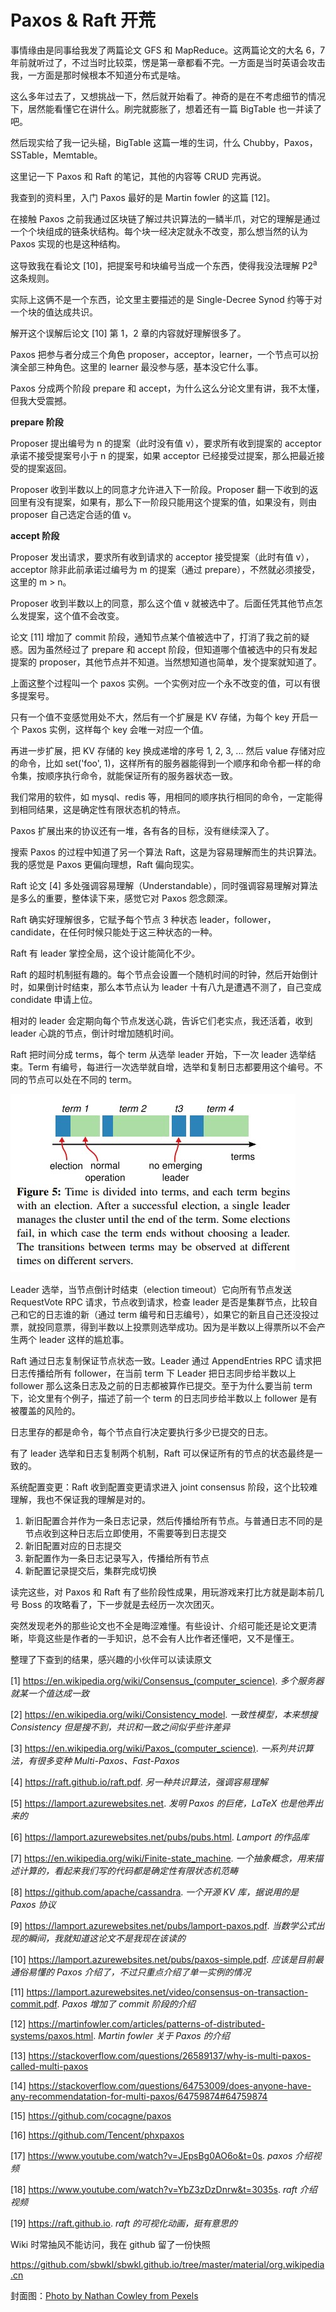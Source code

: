 # Paxos & Raft 开荒

事情缘由是同事给我发了两篇论文 GFS 和 MapReduce。这两篇论文的大名 6，7 年前就听过了，不过当时比较菜，愣是第一章都看不完。一方面是当时英语会攻击我，一方面是那时候根本不知道分布式是啥。

这么多年过去了，又想挑战一下，然后就开始看了。神奇的是在不考虑细节的情况下，居然能看懂它在讲什么。刷完就膨胀了，想着还有一篇 BigTable 也一并读了吧。

然后现实给了我一记头槌，BigTable 这篇一堆的生词，什么 Chubby，Paxos，SSTable，Memtable。

这里记一下 Paxos 和 Raft 的笔记，其他的内容等 CRUD 完再说。

我查到的资料里，入门 Paxos 最好的是 Martin fowler 的这篇 [12]。

在接触 Paxos 之前我通过区块链了解过共识算法的一鳞半爪，对它的理解是通过一个个块组成的链条状结构。每个块一经决定就永不改变，那么想当然的认为 Paxos 实现的也是这种结构。

这导致我在看论文 [10]，把提案号和块编号当成一个东西，使得我没法理解 P2<sup>a</sup> 这条规则。

实际上这俩不是一个东西，论文里主要描述的是 Single-Decree Synod 约等于对一个块的值达成共识。

解开这个误解后论文 [10] 第 1，2 章的内容就好理解很多了。

Paxos 把参与者分成三个角色 proposer，acceptor，learner，一个节点可以扮演全部三种角色。这里的 learner 最没参与感，基本没它什么事。

Paxos 分成两个阶段 prepare 和 accept，为什么这么分论文里有讲，我不太懂，但我大受震撼。

**prepare 阶段**

Proposer 提出编号为 n 的提案（此时没有值 v），要求所有收到提案的 acceptor 承诺不接受提案号小于 n 的提案，如果 acceptor 已经接受过提案，那么把最近接受的提案返回。

Proposer 收到半数以上的同意才允许进入下一阶段。Proposer 翻一下收到的返回里有没有提案，如果有，那么下一阶段只能用这个提案的值，如果没有，则由 proposer 自己选定合适的值 v。

**accept 阶段**

Proposer 发出请求，要求所有收到请求的 acceptor 接受提案（此时有值 v），acceptor 除非此前承诺过编号为 m 的提案（通过 prepare），不然就必须接受，这里的 m > n。

Proposer 收到半数以上的同意，那么这个值 v 就被选中了。后面任凭其他节点怎么发提案，这个值不会改变。

论文 [11] 增加了 commit 阶段，通知节点某个值被选中了，打消了我之前的疑惑。因为虽然经过了 prepare 和 accept 阶段，但知道哪个值被选中的只有发起提案的 proposer，其他节点并不知道。当然想知道也简单，发个提案就知道了。

上面这整个过程叫一个 paxos 实例。一个实例对应一个永不改变的值，可以有很多提案号。

只有一个值不变感觉用处不大，然后有一个扩展是 KV 存储，为每个 key 开启一个 Paxos 实例，这样每个 key 会唯一对应一个值。

再进一步扩展，把 KV 存储的 key 换成递增的序号 1, 2, 3, ... 然后 value 存储对应的命令，比如 set('foo', 1)，这样所有的服务器能得到一个顺序和命令都一样的命令集，按顺序执行命令，就能保证所有的服务器状态一致。

我们常用的软件，如 mysql、redis 等，用相同的顺序执行相同的命令，一定能得到相同结果，这是确定性有限状态机的特点。

Paxos 扩展出来的协议还有一堆，各有各的目标，没有继续深入了。

搜索 Paxos 的过程中知道了另一个算法 Raft，这是为容易理解而生的共识算法。我的感觉是 Paxos 更偏向理想，Raft 偏向现实。

Raft 论文 [4] 多处强调容易理解（Understandable），同时强调容易理解对算法是多么的重要，整体读下来，感觉它对 Paxos 怨念颇深。

Raft 确实好理解很多，它赋予每个节点 3 种状态 leader，follower，candidate，在任何时候只能处于这三种状态的一种。

Raft 有 leader 掌控全局，这个设计能简化不少。

Raft 的超时机制挺有趣的。每个节点会设置一个随机时间的时钟，然后开始倒计时，如果倒计时结束，那么本节点认为 leader 十有八九是遭遇不测了，自己变成 condidate 申请上位。

相对的 leader 会定期向每个节点发送心跳，告诉它们老实点，我还活着，收到 leader 心跳的节点，倒计时增加随机时间。

Raft 把时间分成 terms，每个 term 从选举 leader 开始，下一次 leader 选举结束。Term 有编号，每进行一次选举就自增，选举和复制日志都要用这个编号。不同的节点可以处在不同的 term。

![](./terms-1.jpg)

Leader 选举，当节点倒计时结束（election timeout）它向所有节点发送 RequestVote RPC 请求，节点收到请求，检查 leader 是否是集群节点，比较自己和它的日志谁的新（通过 term 编号和日志编号），如果它的新且自己还没投过票，就投同意票，得到半数以上投票则选举成功。因为是半数以上得票所以不会产生两个 leader 这样的尴尬事。

Raft 通过日志复制保证节点状态一致。Leader 通过 AppendEntries RPC 请求把日志传播给所有 follower，在当前 term 下 Leader 把日志同步给半数以上 follower 那么这条日志及之前的日志都被算作已提交。至于为什么要当前 term 下，论文里有个例子，描述了前一个 term 的日志同步给半数以上 follower 是有被覆盖的风险的。

日志里存的都是命令，每个节点自行决定要执行多少已提交的日志。

有了 leader 选举和日志复制两个机制，Raft 可以保证所有的节点的状态最终是一致的。

系统配置变更：Raft 收到配置变更请求进入 joint consensus 阶段，这个比较难理解，我也不保证我的理解是对的。

1. 新旧配置合并作为一条日志记录，然后传播给所有节点。与普通日志不同的是节点收到这种日志后立即使用，不需要等到日志提交
2. 新旧配置对应的日志提交
3. 新配置作为一条日志记录写入，传播给所有节点
4. 新配置记录提交后，集群完成切换

读完这些，对 Paxos 和 Raft 有了些阶段性成果，用玩游戏来打比方就是副本前几号 Boss 的攻略看了，下一步就是去经历一次次团灭。

突然发现老外的那些论文也不全是晦涩难懂。有些设计、介绍可能还是论文更清晰，毕竟这些是作者的一手知识，总不会有人比作者还懂吧，又不是懂王。


整理了下查到的结果，感兴趣的小伙伴可以读读原文

[1] https://en.wikipedia.org/wiki/Consensus_(computer_science). *多个服务器就某一个值达成一致*

[2] https://en.wikipedia.org/wiki/Consistency_model. *一致性模型，本来想搜 Consistency 但是搜不到，共识和一致之间似乎些许差异*

[3] https://en.wikipedia.org/wiki/Paxos_(computer_science). *一系列共识算法，有很多变种 Multi-Paxos、Fast-Paxos*

[4] https://raft.github.io/raft.pdf. *另一种共识算法，强调容易理解*

[5] https://lamport.azurewebsites.net. *发明 Paxos 的巨佬，LaTeX 也是他弄出来的*

[6] https://lamport.azurewebsites.net/pubs/pubs.html. *Lamport 的作品库*

[7] https://en.wikipedia.org/wiki/Finite-state_machine. *一个抽象概念，用来描述计算的，看起来我们写的代码都是确定性有限状态机范畴*

[8] https://github.com/apache/cassandra. *一个开源 KV 库，据说用的是 Paxos 协议*

[9] https://lamport.azurewebsites.net/pubs/lamport-paxos.pdf. *当数学公式出现的瞬间，我就知道这论文不是我现在该读的*

[10] https://lamport.azurewebsites.net/pubs/paxos-simple.pdf. *应该是目前最通俗易懂的 Paxos 介绍了，不过只重点介绍了单一实例的情况*

[11] https://lamport.azurewebsites.net/video/consensus-on-transaction-commit.pdf. *Paxos 增加了 commit 阶段的介绍*

[12] https://martinfowler.com/articles/patterns-of-distributed-systems/paxos.html. *Martin fowler 关于 Paxos 的介绍*

[13] https://stackoverflow.com/questions/26589137/why-is-multi-paxos-called-multi-paxos

[14] https://stackoverflow.com/questions/64753009/does-anyone-have-any-recommendatation-for-multi-paxos/64759874#64759874

[15] https://github.com/cocagne/paxos

[16] https://github.com/Tencent/phxpaxos

[17] https://www.youtube.com/watch?v=JEpsBg0AO6o&t=0s. *paxos 介绍视频*

[18] https://www.youtube.com/watch?v=YbZ3zDzDnrw&t=3035s. *raft 介绍视频*

[19] https://raft.github.io. *raft 的可视化动画，挺有意思的*

Wiki 时常抽风不能访问，我在 github 留了一份快照

https://github.com/sbwkl/sbwkl.github.io/tree/master/material/org.wikipedia.cn

封面图：[Photo by Nathan Cowley from Pexels](https://www.pexels.com/photo/green-grass-on-sand-overlooking-body-of-water-1300510)